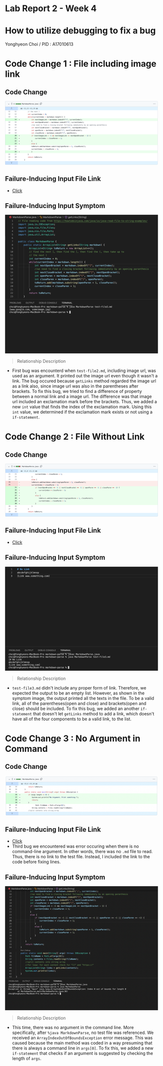 # Lab Report 2 - Week 4

# How to utilize debugging to fix a bug 
Yonghyeon Choi / PID : A17010613







# Code Change 1 : File including image link

## Code Change 
![Image](Bug1Fixed.png)

## Failure-Inducing Input File Link
- [Click](https://github.com/choi8616/markdown-parse/blob/main/test-file2.md)

## Failure-Inducing Input Symptom
![Image](Bug1-ImageLink.png)

> Relationship Description

- First bug was encounterd when `test-file2.md`, including image url, was used as an argument. It printed out the image url even though it wasn't a link. The bug 
  occured because `getLinks` method regarded the image url as a link also, since image url was also in the parentheses after brackets. To fix this bug, we tried to
  find a difference of property between a normal link and a image url. The difference was that image url included an exclamation mark before the brackets.
  Thus, we added a new `int` value that finds the index of the exclamation mark. Using this `int` value, we determined if the exclamation mark exists or not using   a `if-statement`. 
  



# Code Change 2 : File Without Link

## Code Change 
![Image](Bug2Fixed.png)

## Failure-Inducing Input File Link
- [Click](https://github.com/choi8616/markdown-parse/blob/main/test-file3.md)

## Failure-Inducing Input Symptom
![Image](Bug2.png)

> Relationship Description

- `test-file3.md` didn't include any proper form of link. Therefore, we expected the output to be an empty list. However, as shown in the symptom image, the output   printed all the texts in the file. To be a valid link, all of the parentheses(open and close) and brackets(open and close) should be included. To fix this bug,     we added an another `if-statement` that doesn't let `getLinks` method to add a link, which doesn't have all of the four components to be a valid link, to the 
  list.
  




# Code Change 3 : No Argument in Command

## Code Change
![Image](Bug3Fixed.png)

## Failure-Inducing Input File Link
- [Click](https://github.com/choi8616/markdown-parse/commit/d8d99b9d784319afff7d321e0fa8bb8331f6cb6d#)
- Third bug we encountered was error occuring when there is no command-line argument. In other words, there was no `.md` file to read. Thus, there is no link to the 
  test file. Instead, I included the link to the code before fixing lines.

## Failure-Inducing Input Symptom
![Image](Bug3.png)

> Relationship Description 

- This time, there was no argument in the command line. More specifically, after `%java MarkdownParse`, no test file was referenced. We received an           `ArrayIndexOutOfBoundsException` error message. This was caused because the main method was coded in a way presuming that there is always a command line in `args[0]`. To fix this, we added a new `if-statement` that checks if an argument is suggested by checking the length of `args`. 
